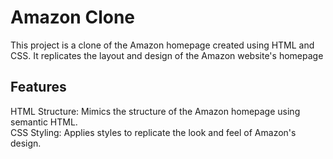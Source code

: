 # Amazon Clone
This project is a clone of the Amazon homepage created using HTML and CSS. It replicates the layout and design of the Amazon website's homepage 

## Features
HTML Structure: Mimics the structure of the Amazon homepage using semantic HTML.<br>
CSS Styling: Applies styles to replicate the look and feel of Amazon's design.<br>
